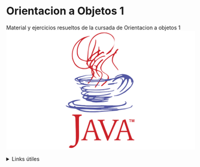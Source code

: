 # Orientacion a Objetos 1
Material y ejercicios resueltos de la cursada de Orientacion a objetos 1 
![Mi GIF](https://github.com/DerDAVO/OO1/blob/main/media/Java-Logo-1996.png)
<details>
  <summary>Links útiles</summary>
  
  - [Playlist clases grabadas](https://www.youtube.com/playlist?list=PLKsfeu4SEzN8THhFqkQRp71g5a4qCUfmi)
  - [Mas sobre el This](https://www.youtube.com/watch?v=CKPpvLEQtcE)
  - [Interfaces y el sistema de tipos en java](https://www.youtube.com/watch?v=B9waknlQFqo)
  - [Super en java](https://www.youtube.com/watch?v=pASuvVyiSj8)
  - [Diagrama de clases UML](https://youtu.be/QHaD90437ZY?si=lYvR5pXwO1pRhUU_)
  - [Testing episodio 1](https://youtu.be/9xBbDkIhp4w?si=nd8u5S3Cb4m0DLmr)
  - [Testing episodio 2](https://youtu.be/s2pABuDW9fI?si=6xxN_JauvaHa1He1)
  - [Testing episodio 3](https://youtu.be/-27xLKqIHgI?si=3X4HWPjoY_-Anc7H)
  - [Colecciones episodio 1](https://youtu.be/E7s4_yLCyhs?si=CtD8AkADhSMJPhSN)
  - [Colecciones episodio 2](https://youtu.be/fm4AfxJLnX4?si=8zBLfbgGktdAA8KW) 
  - [Colecciones episodio 3](https://youtu.be/5e0QqZay6NM?si=N0c6h2NtFcBEbgjy)
  - [Expresiones lambda](https://youtu.be/dTyZ_2S90N0?si=p-wFuW3WQKaROPPe)

</details>
